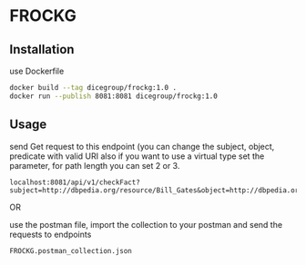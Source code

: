 # FROCKG


## Installation

use Dockerfile

```bash
docker build --tag dicegroup/frockg:1.0 .
docker run --publish 8081:8081 dicegroup/frockg:1.0
```

## Usage

send Get request to this endpoint (you can change the subject, object, predicate with valid URI
also if you want to use a virtual type set the parameter, for path length you can set 2 or 3.
```
localhost:8081/api/v1/checkFact?subject=http://dbpedia.org/resource/Bill_Gates&object=http://dbpedia.org/resource/United_States&predicate=http://dbpedia.org/ontology/nationality&isVirtualType=False&pathlength=2
```

OR

use the postman file, import the collection to your postman and send the requests to endpoints
```
FROCKG.postman_collection.json
```
